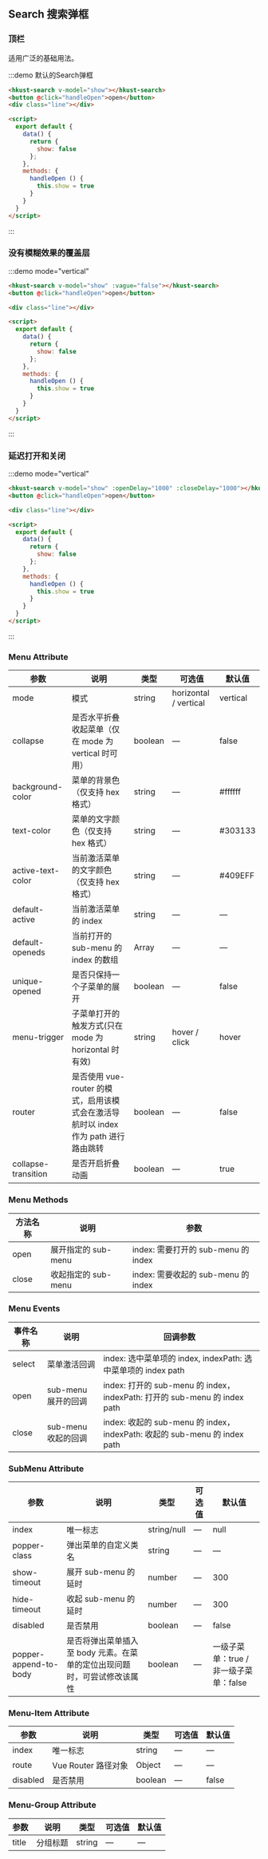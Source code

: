 ## Search 搜索弹框



### 顶栏

适用广泛的基础用法。

:::demo 默认的Search弹框

```html
<hkust-search v-model="show"></hkust-search>
<button @click="handleOpen">open</button>
<div class="line"></div>

<script>
  export default {
    data() {
      return {
        show: false
      };
    },
    methods: {
      handleOpen () {
        this.show = true
      }
    }
  }
</script>
```
:::

### 没有模糊效果的覆盖层


:::demo mode="vertical" 

```html
<hkust-search v-model="show" :vague="false"></hkust-search>
<button @click="handleOpen">open</button>

<div class="line"></div>

<script>
  export default {
    data() {
      return {
        show: false
      };
    },
    methods: {
      handleOpen () {
        this.show = true
      }
    }
  }
</script>
```
:::

### 延迟打开和关闭


:::demo mode="vertical" 

```html
<hkust-search v-model="show" :openDelay="1000" :closeDelay="1000"></hkust-search>
<button @click="handleOpen">open</button>

<div class="line"></div>

<script>
  export default {
    data() {
      return {
        show: false
      };
    },
    methods: {
      handleOpen () {
        this.show = true
      }
    }
  }
</script>
```
:::


### Menu Attribute
| 参数                | 说明                                                                                | 类型    | 可选值                | 默认值   |
| ------------------- | ----------------------------------------------------------------------------------- | ------- | --------------------- | -------- |
| mode                | 模式                                                                                | string  | horizontal / vertical | vertical |
| collapse            | 是否水平折叠收起菜单（仅在 mode 为 vertical 时可用）                                | boolean | —                     | false    |
| background-color    | 菜单的背景色（仅支持 hex 格式）                                                     | string  | —                     | #ffffff  |
| text-color          | 菜单的文字颜色（仅支持 hex 格式）                                                   | string  | —                     | #303133  |
| active-text-color   | 当前激活菜单的文字颜色（仅支持 hex 格式）                                           | string  | —                     | #409EFF  |
| default-active      | 当前激活菜单的 index                                                                | string  | —                     | —        |
| default-openeds     | 当前打开的 sub-menu 的 index 的数组                                                 | Array   | —                     | —        |
| unique-opened       | 是否只保持一个子菜单的展开                                                          | boolean | —                     | false    |
| menu-trigger        | 子菜单打开的触发方式(只在 mode 为 horizontal 时有效)                                | string  | hover / click         | hover    |
| router              | 是否使用 vue-router 的模式，启用该模式会在激活导航时以 index 作为 path 进行路由跳转 | boolean | —                     | false    |
| collapse-transition | 是否开启折叠动画                                                                    | boolean | —                     | true     |

### Menu Methods
| 方法名称 | 说明                | 参数                                |
| -------- | ------------------- | ----------------------------------- |
| open     | 展开指定的 sub-menu | index: 需要打开的 sub-menu 的 index |
| close    | 收起指定的 sub-menu | index: 需要收起的 sub-menu 的 index |

### Menu Events
| 事件名称 | 说明                | 回调参数                                                                   |
| -------- | ------------------- | -------------------------------------------------------------------------- |
| select   | 菜单激活回调        | index: 选中菜单项的 index, indexPath: 选中菜单项的 index path              |
| open     | sub-menu 展开的回调 | index: 打开的 sub-menu 的 index， indexPath: 打开的 sub-menu 的 index path |
| close    | sub-menu 收起的回调 | index: 收起的 sub-menu 的 index， indexPath: 收起的 sub-menu 的 index path |

### SubMenu Attribute
| 参数                  | 说明                                                                     | 类型        | 可选值 | 默认值                                 |
| --------------------- | ------------------------------------------------------------------------ | ----------- | ------ | -------------------------------------- |
| index                 | 唯一标志                                                                 | string/null | —      | null                                   |
| popper-class          | 弹出菜单的自定义类名                                                     | string      | —      | —                                      |
| show-timeout          | 展开 sub-menu 的延时                                                     | number      | —      | 300                                    |
| hide-timeout          | 收起 sub-menu 的延时                                                     | number      | —      | 300                                    |
| disabled              | 是否禁用                                                                 | boolean     | —      | false                                  |
| popper-append-to-body | 是否将弹出菜单插入至 body 元素。在菜单的定位出现问题时，可尝试修改该属性 | boolean     | —      | 一级子菜单：true / 非一级子菜单：false |

### Menu-Item Attribute
| 参数     | 说明                | 类型    | 可选值 | 默认值 |
| -------- | ------------------- | ------- | ------ | ------ |
| index    | 唯一标志            | string  | —      | —      |
| route    | Vue Router 路径对象 | Object  | —      | —      |
| disabled | 是否禁用            | boolean | —      | false  |

### Menu-Group Attribute
| 参数  | 说明     | 类型   | 可选值 | 默认值 |
| ----- | -------- | ------ | ------ | ------ |
| title | 分组标题 | string | —      | —      |

